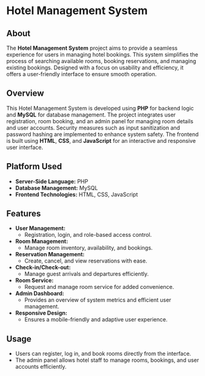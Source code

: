 # **Hotel Management System**

## **About**

The **Hotel Management System** project aims to provide a seamless experience for users in managing hotel bookings. This system simplifies the process of searching available rooms, booking reservations, and managing existing bookings. Designed with a focus on usability and efficiency, it offers a user-friendly interface to ensure smooth operation.


## **Overview**

This Hotel Management System is developed using **PHP** for backend logic and **MySQL** for database management. The project integrates user registration, room booking, and an admin panel for managing room details and user accounts. Security measures such as input sanitization and password hashing are implemented to enhance system safety. The frontend is built using **HTML**, **CSS**, and **JavaScript** for an interactive and responsive user interface.


## **Platform Used**

- **Server-Side Language:** PHP  
- **Database Management:** MySQL  
- **Frontend Technologies:** HTML, CSS, JavaScript  


## **Features**

- **User Management:**
  - Registration, login, and role-based access control.
- **Room Management:**
  - Manage room inventory, availability, and bookings.
- **Reservation Management:**
  - Create, cancel, and view reservations with ease.
- **Check-in/Check-out:**
  - Manage guest arrivals and departures efficiently.
- **Room Service:**
  - Request and manage room service for added convenience.
- **Admin Dashboard:**
  - Provides an overview of system metrics and efficient user management.
- **Responsive Design:**
  - Ensures a mobile-friendly and adaptive user experience.


## **Usage**
- Users can register, log in, and book rooms directly from the interface.
- The admin panel allows hotel staff to manage rooms, bookings, and user accounts efficiently.

